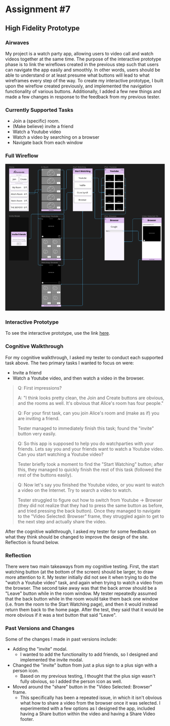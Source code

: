 # Assignment #7

## High Fidelity Prototype

### Airwaves

My project is a watch party app, allowing users to video call and watch videos together at the same time. The purpose of the interactive prototype phase is to link the wireflows created in the previous step such that users can navigate the app easily and smoothly. In other words, users should be able to understand or at least presume what buttons will lead to what wireframes every step of the way. To create my interactive prototype, I built upon the wireflow created previously, and implemented the navigation functionality of various buttons. Additionally, I added a few new things and made a few changes in response to the feedback from my previous tester.

### Currently Supported Tasks

- Join a (specific) room.
- (Make believe) invite a friend
- Watch a Youtube video
- Watch a video by searching on a browser
- Navigate back from each window

### Full Wireflow

[![Full Wireflow](./img/wireflow.png)](https://www.figma.com/file/TRpSUOUu8gyGXevypSxyMN/Interface-Design?type=design&node-id=123%3A90&t=SlpyqJnfqgDnq9GW-1)

### Interactive Prototype

To see the interactive prototype, use the link [here](https://www.figma.com/proto/TRpSUOUu8gyGXevypSxyMN/Interface-Design?type=design&node-id=123-299&scaling=scale-down&page-id=123%3A90&starting-point-node-id=123%3A299).

### Cognitive Walkthrough

For my cognitive walkthrough, I asked my tester to conduct each supported task above. The two primary tasks I wanted to focus on were:
- Invite a friend
- Watch a Youtube video, and then watch a video in the browser.

> Q: First impressions?
> 
> A: "I think looks pretty clean, the Join and Create buttons are obvious, and the rooms as well. It's obvious that Alice's room has four people."

> Q: For your first task, can you join Alice's room and (make as if) you are inviting a friend.
> 
> Tester managed to immediately finish this task; found the "invite" button very easily.

> Q: So this app is supposed to help you do watchparties with your friends. Lets say you and your friends want to watch a Youtube video. Can you start watching a Youtube video?
> 
> Tester briefly took a moment to find the "Start Watching" button; after this, they managed to quickly finish the rest of this task (followed the rest of the buttons easily).

> Q: Now let's say you finished the Youtube video, or you want to watch a video on the Internet. Try to search a video to watch.
> 
> Tester struggled to figure out how to switch from Youtube -> Browser (they did not realize that they had to press the same button as before, and tried pressing the back button).
> Once they managed to navigate to the "Video Selected: Browser" frame, they struggled again to get to the next step and actually share the video.

After the cognitive walkthrough, I asked my tester for some feedback on what they think should be changed to improve the design of the site. Reflection is found below.

### Reflection

There were two main takeaways from my cognitive testing. First, the start watching button (at the bottom of the screen) should be larger, to draw more attention to it. My tester initially did not see it when trying to do the "watch a Youtube video" task, and again when trying to watch a video from the browser. The second take away was that the back arrow should be a "Leave" button while in the room window. My tester repeatedly assumed that the back button while in the room would take them back one window (i.e. from the room to the Start Watching page), and then it would instead return them back to the home page. After the test, they said that it would be more obvious if it was a text button that said "Leave".

### Past Versions and Changes

Some of the changes I made in past versions include:

- Adding the "invite" modal.
    - I wanted to add the functionality to add friends, so I designed and implemented the invite modal.
- Changed the "invite" button from just a plus sign to a plus sign with a person icon.
    - Based on my previous testing, I thought that the plus sign wasn't fully obvious, so I added the person icon as well.
- Moved around the "share" button in the "Video Selected: Browser" frame.
    - This specifically has been a repeated issue, in which it isn't obvious what how to share a video from the browser once it was selected. I experimented with a few options as I designed the app, included having a Share button within the video and having a Share Video footer.
